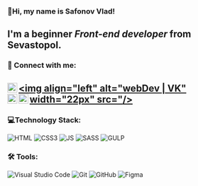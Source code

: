 ### 👋Hi, my name is **Safonov Vlad**!
## I'm a beginner *Front-end developer* from Sevastopol.
### 🤝 Connect with me:
[<img align="left" alt="webDev | Instagram" width="22px" src="https://cdn.jsdelivr.net/npm/simple-icons@v3/icons/instagram.svg"/>][instagram]
[<img align="left" alt="webDev | VK" width="22px" src="<i class="fab fa-instagram"></i>/>][telegram]
[<img align="left" alt="webDev | VK" width="22px" src="https://cdn.jsdelivr.net/npm/simple-icons@v3/icons/gmail.svg"/>][gmail]
[<img align="left" alt="webDev | VK" width="22px" src="https://cdn.jsdelivr.net/npm/simple-icons@v3/icons/vk.svg" />][vk]&nbsp;
---
### 💻Technology Stack:
![HTML](https://img.shields.io/badge/-HTML-090909?style=flat&logo=html5)
![CSS3](https://img.shields.io/badge/-CSS-090909?style=flat&logo=css3)
![JS](https://img.shields.io/badge/-JS-090909?style=flat&logo=javascript)
![SASS](https://img.shields.io/badge/-SASS-090909?style=flat&logo=SASS)
![GULP](https://img.shields.io/badge/-GULP-090909?style=flat&logo=GULP)
### 🛠 Tools:
![Visual Studio Code](https://img.shields.io/badge/-Visual%20Studio%20Code-333333?style=flat&logo=visual-studio-code&logoColor=007ACC)
![Git](https://img.shields.io/badge/-Git-333333?style=flat&logo=git)
![GitHub](https://img.shields.io/badge/-GitHub-333333?style=flat&logo=github)
![Figma](https://img.shields.io/badge/-Figma-090909?style=flat&logo=Figma)



[gmail]:mailto:safonix@bk.ru
[telegram]:https://t.me/safonix
[instagram]: https://instagram.com/saf_sv
[vk]: https://vk.com/safonov_vlad
[github]: https://github.com/safonix



<!--
**safonix/safonix** is a ✨ _special_ ✨ repository because its `README.md` (this file) appears on your GitHub profile.
Here are some ideas to get you started:
- 🔭 I’m currently working on ...
- 🌱 I’m currently learning ...
- 👯 I’m looking to collaborate on ...
- 🤔 I’m looking for help with ...
- 💬 Ask me about ...
- 📫 How to reach me: ...
- 😄 Pronouns: ...
- ⚡ Fun fact: ...
-->
